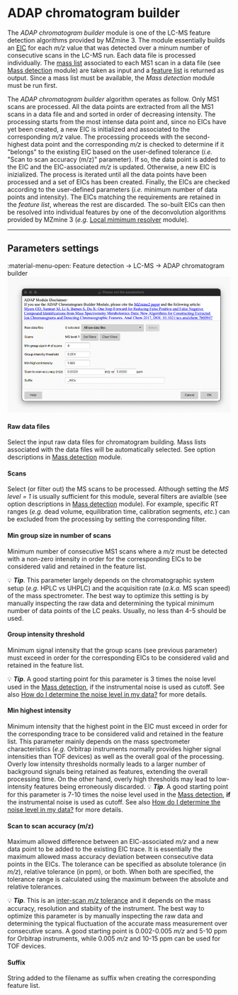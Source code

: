 # **ADAP chromatogram builder**
The _ADAP chromatogram builder_ module is one of the LC-MS feature detection algorithms provided by MZmine 3. The module essentially builds an [EIC](../../terminology/general-terminology.md#extracted-ion-chromatogram) for each _m/z_ value that was detected over a minum number of consecutive scans in the LC-MS run.
Each data file is processed individually. The [mass list](../../terminology/general-terminology.md#mass-list) associated to each MS1 scan in a data file (see [Mass detection](../featdet_mass_detection/mass-detection.md) module) are taken as input and a [feature list](../../terminology/general-terminology.md#feature-list) is returned as output. Since a mass list must be available, the _Mass detection_ module must be run first.

The _ADAP chromatogram builder_ algorithm operates as follow. Only MS1 scans are processed. 
All the data points are extracted from all the MS1 scans in a data file and and sorted in order of decreasing intensity. 
The processing starts from the most intense data point and, since no EICs have yet been created, a new EIC is initialized and associated to the corresponding _m/z_ value. 
The processing proceeds with the second-highest data point and the corresponding _m/z_ is checked to determine if it "belongs" to the existing EIC based on the user-defined tolerance (_i.e._ "Scan to scan accuracy (m/z)" parameter). 
If so, the data point is added to the EIC and the EIC-associated _m/z_ is updated. Otherwise, a new EIC is inizialized. 
The process is iterated until all the data points have been processed and a set of EICs has been created. 
Finally, the EICs are checked according to the user-defined parameters (_i.e._ minimum number of data points and intensity). 
The EICs matching the requirements are retained in the _feature list_, whereas the rest are discarded. 
The so-built EICs can then be resolved into individual features by one of the deconvolution algorithms provided by MZmine 3 (_e.g._ [Local mimimum resolver](../featdet_resolver_local_minimum/local-minimum-resolver.md) module).


---
## Parameters settings
:material-menu-open: Feature detection → LC-MS → ADAP chromatogram builder
![ADAP Chromatogram Builder](adap_chromatogram_builder.png)

#### **Raw data files**
Select the input raw data files for chromatogram building. Mass lists associated with the data files will be automatically selected. See option descriptions in [Mass detection](../featdet_mass_detection/mass-detection.md#parameters-settings) module.

####  **Scans**
Select (or filter out) the MS scans to be processed. Although setting the _MS level = 1_ is usually sufficient for this module, several filters are avialble (see option descriptions in [Mass detection](../featdet_mass_detection/mass-detection.md#parameters-settings) module). For example, specific RT ranges (_e.g._ dead volume, equilibration time, calibration segments, _etc._) can be excluded from the processing by setting the corresponding filter.

####  **Min group size in number of scans**
Minimum number of consecutive MS1 scans where a _m/z_ must be detected with a non-zero intensity in order for the corresponding EICs to be considered valid and retained in the feature list.

💡 **_Tip_**. This parameter largely depends on the chromatographic system setup (_e.g._ HPLC vs UHPLC) and the acquisition rate (_a.k.a._ MS scan speed) of the mass spectrometer. The best way to optimize this setting is by manually inspecting the raw data and determining the typical minimum number of data points of the LC peaks. Usually, no less than 4-5 should be used.

#### **Group intensity threshold**
Minimum signal intensity that the group scans (see previous parameter) must exceed in order for the corresponding EICs to be considered valid and retained in the feature list.

💡 **_Tip_**. A good starting point for this parameter is 3 times the noise level used in the [Mass detection](../featdet_mass_detection/mass-detection.md), if the instrumental noise is used as cutoff. See also [How do I determine the noise level in my data?](../featdet_mass_detection/mass-detection.md#how-do-i-determine-the-noise-level-in-my-data) for more details.

#### **Min highest intensity**
Minimum intensity that the highest point in the EIC must exceed in order for the corresponding trace to be considered valid and retained in the feature list. This parameter mainly depends on the mass spectrometer characteristics (_e.g._ Orbitrap instruments normally provides higher signal intensities than TOF devices) as well as the overall goal of the processing. Overly low intensity thresholds normally leads to a larger number of background signals being retained as features, extending the overall processing time. On the other hand, overly high thresholds may lead to low-intensity features being erroneously discarded.
💡 **_Tip_**. A good starting point for this parameter is 7-10 times the noise level used in the [Mass detection](../featdet_mass_detection/mass-detection.md), **if** the instrumental noise is used as cutoff. See also [How do I determine the noise level in my data?](../featdet_mass_detection/mass-detection.md#how-do-i-determine-the-noise-level-in-my-data) for more details.

#### **Scan to scan accuracy (m/z)**
Maximum allowed difference between an EIC-associated _m/z_ and a new data point to be added to the existing EIC trace. It is essentially the maximum allowed mass accuracy deviation between consecutive data points in the EICs. The tolerance can be specified as absolute tolerance (in _m/z_), relative tolerance (in ppm), or both. When both are specified, the tolerance range is calculated using the maximum between the absolute and relative tolerances.

💡 **_Tip_**. This is an [inter-scan _m/z_ tolerance](../../terminology/general-terminology.md#intra-and-inter-scan-tolerances) and it depends on the mass accuracy, resolution and stabiity of the instrument. The best way to optimize this parameter is by manually inspecting the raw data and determining the typical fluctuation of the accurate mass measurement over consecutive scans. A good starting point is 0.002-0.005 _m/z_ and 5-10 ppm for Orbitrap instruments, while 0.005 _m/z_ and 10-15 ppm can be used for TOF devices. 

#### **Suffix**
String added to the filename as suffix when creating the corresponding feature list.
